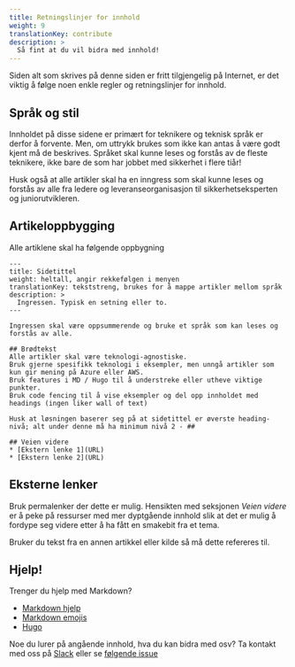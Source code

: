```yaml
---
title: Retningslinjer for innhold
weight: 9
translationKey: contribute
description: >
  Så fint at du vil bidra med innhold!
---
```

Siden alt som skrives på denne siden er fritt tilgjengelig på Internet, er det viktig å følge noen enkle regler og retningslinjer for innhold. 

## Språk og stil

Innholdet på disse sidene er primært for teknikere og teknisk språk er derfor å forvente. Men, om uttrykk brukes som ikke kan antas å være godt kjent må de beskrives. Språket skal kunne leses og forstås av de fleste teknikere, ikke bare de som har jobbet med sikkerhet i flere tiår!

Husk også at alle artikler skal ha en inngress som skal kunne leses og forstås av alle fra ledere og leveranseorganisasjon til sikkerhetseksperten og juniorutvikleren.  

## Artikeloppbygging

Alle artiklene skal ha følgende oppbygning

```
---
title: Sidetittel
weight: heltall, angir rekkefølgen i menyen
translationKey: tekststreng, brukes for å mappe artikler mellom språk
description: >
  Ingressen. Typisk en setning eller to. 
---

Ingressen skal være oppsummerende og bruke et språk som kan leses og forstås av alle.

## Brødtekst
Alle artikler skal være teknologi-agnostiske. 
Bruk gjerne spesifikk teknologi i eksempler, men unngå artikler som kun gir mening på Azure eller AWS.
Bruk features i MD / Hugo til å understreke eller utheve viktige punkter.
Bruk code fencing til å vise eksempler og del opp innholdet med headings (ingen liker wall of text)

Husk at løsningen baserer seg på at sidetittel er øverste heading-nivå; alt under denne må ha minimum nivå 2 - ##

## Veien videre
* [Ekstern lenke 1](URL)
* [Ekstern lenke 2](URL)

```

## Eksterne lenker
Bruk permalenker der dette er mulig. Hensikten med seksjonen _Veien videre_ er å peke på ressurser med mer dyptgående innhold slik at det er mulig å fordype seg videre etter å ha fått en smakebit fra et tema. 

Bruker du tekst fra en annen artikkel eller kilde så må dette refereres til.

## Hjelp!

Trenger du hjelp med Markdown?
- [Markdown hjelp](https://github.github.com/gfm/)
- [Markdown emojis](https://gist.github.com/rxaviers/7360908)
- [Hugo](https://gohugo.io/about/features/)

Noe du lurer på angående innhold, hva du kan bidra med osv? Ta kontakt med oss på [Slack](https://bouvet.slack.com/archives/C0447R83U6M) eller se [følgende issue](https://github.com/bouvet/sikkerhet.bouvet.no/issues/22)
